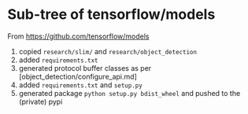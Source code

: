 # Sub-tree of tensorflow/models

From https://github.com/tensorflow/models

1. copied `research/slim/` and `research/object_detection`
2. added `requirements.txt`
3. generated protocol buffer classes as per [object_detection/configure_api.md]
4. added `requirements.txt` and `setup.py`
5. generated package `python setup.py bdist_wheel` and pushed to the (private) pypi


